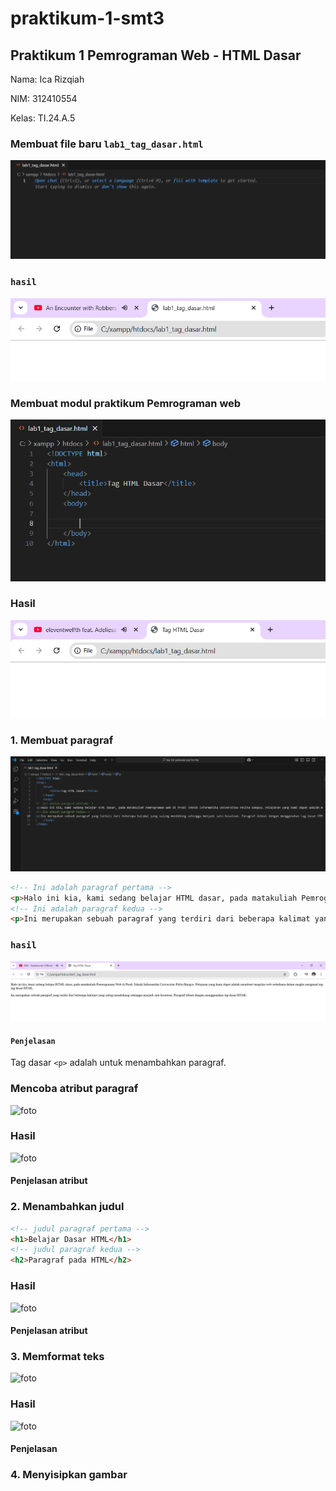 # praktikum-1-smt3
## Praktikum 1 Pemrograman Web - HTML Dasar

Nama: Ica Rizqiah

NIM: 312410554

Kelas: TI.24.A.5

### Membuat file baru ```lab1_tag_dasar.html```
![foto](https://github.com/keeyyaaa/praktikum-1---smt-3/blob/main/Screenshot%202025-09-24%20230008.png)

### ```hasil```
![foto](https://github.com/keeyyaaa/praktikum-1---smt-3/blob/main/Screenshot%202025-09-24%20230035.png)

### Membuat modul praktikum Pemrograman web
![foto](https://github.com/keeyyaaa/praktikum-1---smt-3/blob/main/Screenshot%202025-09-24%20230258.png)

### Hasil
![foto](https://github.com/keeyyaaa/praktikum-1---smt-3/blob/main/Screenshot%202025-09-24%20230310.png)

### 1. Membuat paragraf
![foto](https://github.com/keeyyaaa/praktikum-1---smt-3/blob/main/Screenshot%202025-09-24%20230812.png)
```html
<!-- Ini adalah paragraf pertama --> 
<p>Halo ini kia, kami sedang belajar HTML dasar, pada matakuliah Pemrograman Web di Prodi Teknik Informatika Universitas Pelita Bangsa. Pelajaran pertama yang kami dapat adalah membuat tampilan web sederhana dalam rangka mengenal tag-tag dasar HTML.</p> 
<!-- Ini adalah paragraf kedua --> 
<p>Ini merupakan sebuah paragraf yang terdiri dari beberapa kalimat yang saling mendukung sehingga menjadi satu kesatuan. Paragraf dibuat dengan menggunakan tag dasar html.</p>
```

### ```hasil```
![foto](https://github.com/keeyyaaa/praktikum-1---smt-3/blob/main/Screenshot%202025-09-24%20230800.png)
#### ```Penjelasan```
Tag dasar ```<p>``` adalah untuk menambahkan paragraf. 

### Mencoba atribut paragraf
![foto]()

### Hasil
![foto]()

#### Penjelasan atribut

### 2. Menambahkan judul
```html
<!-- judul paragraf pertama --> 
<h1>Belajar Dasar HTML</h1> 
<!-- judul paragraf kedua --> 
<h2>Paragraf pada HTML</h2>
```
### Hasil
![foto]()

#### Penjelasan atribut

### 3. Memformat teks
![foto]()

### Hasil
![foto]()

#### Penjelasan

### 4. Menyisipkan gambar

